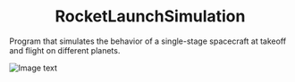 <h1 align="center">RocketLaunchSimulation</h1>

Program that simulates the behavior of a single-stage spacecraft at takeoff and flight on different planets.

![Image text](https://cdn.mos.cms.futurecdn.net/9xUKWKsK4qmdnMgQ67vjFY.jpg)
